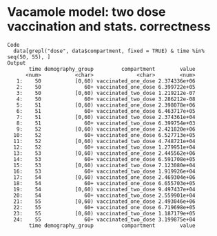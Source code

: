 # Vacamole model: two dose vaccination and stats. correctness

    Code
      data[grepl("dose", data$compartment, fixed = TRUE) & time %in% seq(50, 55), ]
    Output
           time demography_group         compartment        value
          <num>           <char>              <char>        <num>
       1:    50           [0,60) vaccinated_one_dose 2.374336e+06
       2:    50              60+ vaccinated_one_dose 6.399722e+05
       3:    50           [0,60) vaccinated_two_dose 1.219212e-07
       4:    50              60+ vaccinated_two_dose 3.286212e-08
       5:    51           [0,60) vaccinated_one_dose 2.398078e+06
       6:    51              60+ vaccinated_one_dose 6.463717e+05
       7:    51           [0,60) vaccinated_two_dose 2.374361e+04
       8:    51              60+ vaccinated_two_dose 6.399754e+03
       9:    52           [0,60) vaccinated_one_dose 2.421820e+06
      10:    52              60+ vaccinated_one_dose 6.527713e+05
      11:    52           [0,60) vaccinated_two_dose 4.748721e+04
      12:    52              60+ vaccinated_two_dose 1.279951e+04
      13:    53           [0,60) vaccinated_one_dose 2.445562e+06
      14:    53              60+ vaccinated_one_dose 6.591708e+05
      15:    53           [0,60) vaccinated_two_dose 7.123080e+04
      16:    53              60+ vaccinated_two_dose 1.919926e+04
      17:    54           [0,60) vaccinated_one_dose 2.469304e+06
      18:    54              60+ vaccinated_one_dose 6.655703e+05
      19:    54           [0,60) vaccinated_two_dose 9.497437e+04
      20:    54              60+ vaccinated_two_dose 2.559901e+04
      21:    55           [0,60) vaccinated_one_dose 2.493046e+06
      22:    55              60+ vaccinated_one_dose 6.719698e+05
      23:    55           [0,60) vaccinated_two_dose 1.187179e+05
      24:    55              60+ vaccinated_two_dose 3.199875e+04
           time demography_group         compartment        value

